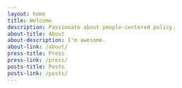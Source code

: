 ```yaml
---
layout: home
title: Welcome
description: Passionate about people-centered policy.
about-title: About
about-description: I'm awesome.
about-link: /about/
press-title: Press
press-link: /press/
posts-title: Posts
posts-link: /posts/
---
```

